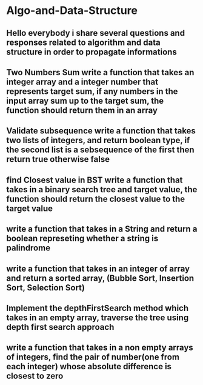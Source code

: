 # Algo-and-Data-Structure
Hello everybody i share several questions and responses related to algorithm and data structure in order to propagate informations
-----------------------------------------------------------------------------------------------------------------------------------
Two Numbers Sum
write a function that takes an integer array and a integer number that represents target sum, if any numbers in the input array sum up to the target sum, 
the function should return them in an array 
------------------------------------------------------------------------------------------------------------------------------------
Validate subsequence 
write a function that takes two lists of integers, and return boolean type, if the second list is a sebsequence of the first then return true otherwise false
-------------------------------------------------------------------------------------------------------------------------------------
find Closest value in BST
write a function that takes in a binary search tree and target value, the function should return the closest value to the target value
---------------------------------------------------------------------------------------------------------------------------------------
write a function that takes in a String and return a boolean represeting whether a string is palindrome
----------------------------------------------------------------------------------------------------------------------------------------
write a function that takes in an integer of array and return a sorted array, (Bubble Sort, Insertion Sort, Selection Sort)
----------------------------------------------------------------------------------------------------------------------------------------
Implement the depthFirstSearch method which takes in an empty array, traverse the tree using depth first search approach
-----------------------------------------------------------------------------------------------------------------------------------------
write a function that takes in a non empty arrays of integers, find the pair of number(one from each integer) whose absolute difference is closest to zero
--------------------------------------------------------------------------------------------------------------------------------------------------------------
